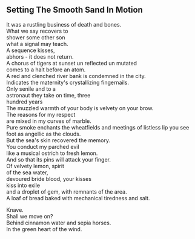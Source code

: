 Setting The Smooth Sand In Motion
---------------------------------
It was a rustling business of death and bones.  
What we say recovers to  
shower some other son  
what a signal may teach.  
A sequence kisses,  
abhors - it does not return.  
A chorus of tigers at sunset un reflected un mutated  
comes to a halt before an atom.  
A red and clenched river bank is condemned in the city.  
Indicates the maternity's crystallizing fingernails.  
Only senile and to a  
astronaut they take on time, three  
hundred years  
The muzzled warmth of your body is velvety on your brow.  
The reasons for my respect  
are mixed in my curves of marble.  
Pure smoke enchants the wheatfields and meetings of listless lip you see foot as angellic as the clouds.  
But the sea's skin recovered the memory.  
You conduct my parched evil  
like a musical ostrich to fresh lemon.  
And so that its pins will attack your finger.  
Of velvety lemon, spirit  
of the sea water,  
devoured bride blood, your kisses  
kiss into exile  
and a droplet of gem, with remnants of the area.  
A loaf of bread baked with mechanical tiredness and salt.  
  
Knave.  
Shall we move on?  
Behind cinnamon water and sepia horses.  
In the green heart of the wind.  
